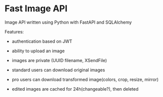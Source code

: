 # Fast Image API


Image API written using Python with FastAPI and SQLAlchemy

Features:
* authentication based on JWT
* ability to upload an image

* images are private (UUID filename, XSendFile)

* standard users can download original images
* pro users can download transformed image(colors, crop, resize, mirror)

* edited images are cached for 24h(changeable?), then deleted


